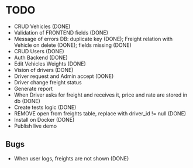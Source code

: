 # TODO
- CRUD Vehicles (DONE)
- Validation of FRONTEND fields (DONE)
- Message of errors DB: duplicate key (DONE); Freight relation with Vehicle on delete (DONE); fields missing (DONE)
- CRUD Users (DONE) 
- Auth Backend (DONE)
- Edit Vehicles Weights (DONE) 
- Vision of drivers (DONE)
- Driver request and Admin accept (DONE)
- Driver change freight status 
- Generate report
- When Driver asks for freight and receives it, price and rate are stored in db (DONE)
- Create tests logic (DONE)
- REMOVE open from freights table, replace with driver_id != null (DONE)
- Install on Docker (DONE)
- Publish live demo

## Bugs

 - When user logs, freights are not shown (DONE)
